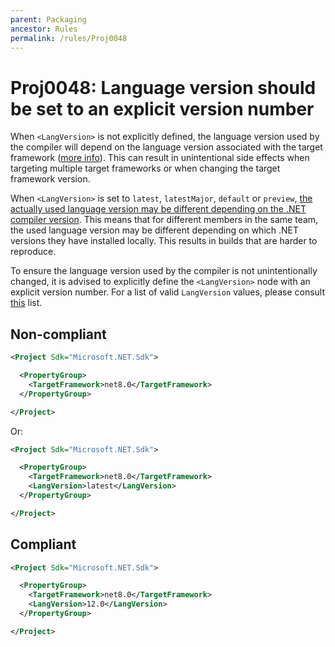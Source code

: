 ```yaml
---
parent: Packaging
ancestor: Rules
permalink: /rules/Proj0048
---
```


# Proj0048: Language version should be set to an explicit version number
When `<LangVersion>` is not explicitly defined, the language version used by the compiler will depend on the language version associated with the target framework ([more info](https://learn.microsoft.com/en-us/dotnet/csharp/language-reference/configure-language-version)).
This can result in unintentional side effects when targeting multiple target frameworks or when changing the target framework version.

When `<LangVersion>` is set to `latest`, `latestMajor`, `default` or `preview`, [the actually used language version may be different depending on the .NET compiler version](https://learn.microsoft.com/en-us/dotnet/csharp/language-reference/configure-language-version). This means that for different members in the same team, the used language version may be different depending on which .NET versions they have installed locally. This results in builds that are harder to reproduce.

To ensure the language version used by the compiler is not unintentionally changed, it is advised to explicitly define the `<LangVersion>` node with an explicit version number. For a list of valid `LangVersion` values, please consult [this](https://learn.microsoft.com/en-us/dotnet/csharp/language-reference/configure-language-version) list.

## Non-compliant
``` xml
<Project Sdk="Microsoft.NET.Sdk">

  <PropertyGroup>
    <TargetFramework>net8.0</TargetFramework>
  </PropertyGroup>

</Project>
```

Or:
``` xml
<Project Sdk="Microsoft.NET.Sdk">

  <PropertyGroup>
    <TargetFramework>net8.0</TargetFramework>
    <LangVersion>latest</LangVersion>
  </PropertyGroup>

</Project>
```

## Compliant
``` xml
<Project Sdk="Microsoft.NET.Sdk">

  <PropertyGroup>
    <TargetFramework>net8.0</TargetFramework>
    <LangVersion>12.0</LangVersion>
  </PropertyGroup>

</Project>
```
